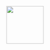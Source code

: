 <p align="center">
  <img width="100" height="100" src="https://raw.githubusercontent.com/zhengyuzi/blog/main/public/logo.png">
</p>
